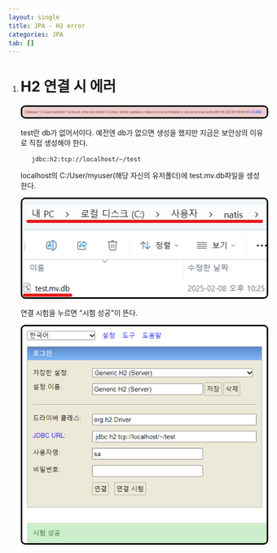 ```yaml
---
layout: single
title: JPA - H2 error
categories: JPA
tab: []
---
```


1. # H2 연결 시 에러

   <img src="../../imgs/JPA/h2_error.png" style="border:3px solid black;border-radius:9px;width:600px">   

   test란 db가 없어서이다. 예전엔 db가 없으면 생성을 했지만 지금은 보안상의 이유로 직접 생성해야 한다.   

   ```
      jdbc:h2:tcp://localhost/~/test 
   ```   
   localhost의 C:/User/myuser(해당 자신의 유저폴더)에 test.mv.db파일을 생성한다.   

   <img src="../../imgs/JPA/h2_error2.png" style="border:3px solid black;border-radius:9px;width:600px">   

   연결 시험을 누르면 "시험 성공"이 뜬다.   

   <img src="../../imgs/JPA/h2_error3.png" style="border:3px solid black;border-radius:9px;width:600px">   





